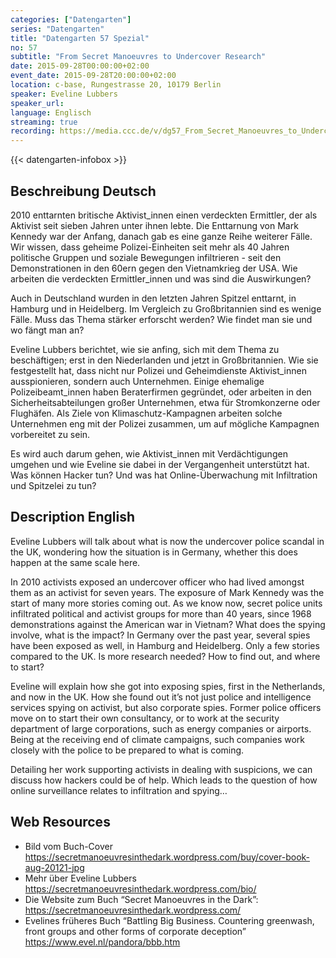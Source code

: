 ```yaml
---
categories: ["Datengarten"]
series: "Datengarten"
title: "Datengarten 57 Spezial"
no: 57
subtitle: "From Secret Manoeuvres to Undercover Research"
date: 2015-09-28T00:00:00+02:00
event_date: 2015-09-28T20:00:00+02:00
location: c-base, Rungestrasse 20, 10179 Berlin
speaker: Eveline Lubbers
speaker_url:
language: Englisch
streaming: true
recording: https://media.ccc.de/v/dg57_From_Secret_Manoeuvres_to_Undercover_Research
---
```

{{< datengarten-infobox >}}

Beschreibung Deutsch
--------------------

2010 enttarnten britische Aktivist\_innen einen verdeckten Ermittler,
der als Aktivist seit sieben Jahren unter ihnen lebte. Die Enttarnung
von Mark Kennedy war der Anfang, danach gab es eine ganze Reihe weiterer
Fälle. Wir wissen, dass geheime Polizei-Einheiten seit mehr als 40
Jahren politische Gruppen und soziale Bewegungen infiltrieren - seit den
Demonstrationen in den 60ern gegen den Vietnamkrieg der USA. Wie
arbeiten die verdeckten Ermittler\_innen und was sind die Auswirkungen?

Auch in Deutschland wurden in den letzten Jahren Spitzel enttarnt, in
Hamburg und in Heidelberg. Im Vergleich zu Großbritannien sind es wenige
Fälle. Muss das Thema stärker erforscht werden? Wie findet man sie und
wo fängt man an?

Eveline Lubbers berichtet, wie sie anfing, sich mit dem Thema zu
beschäftigen; erst in den Niederlanden und jetzt in Großbritannien. Wie
sie festgestellt hat, dass nicht nur Polizei und Geheimdienste
Aktivist\_innen ausspionieren, sondern auch Unternehmen. Einige
ehemalige Polizeibeamt\_innen haben Beraterfirmen gegründet, oder
arbeiten in den Sicherheitsabteilungen großer Unternehmen, etwa für
Stromkonzerne oder Flughäfen. Als Ziele von Klimaschutz-Kampagnen
arbeiten solche Unternehmen eng mit der Polizei zusammen, um auf
mögliche Kampagnen vorbereitet zu sein.

Es wird auch darum gehen, wie Aktivist\_innen mit Verdächtigungen
umgehen und wie Eveline sie dabei in der Vergangenheit unterstützt hat.
Was können Hacker tun? Und was hat Online-Überwachung mit Infiltration
und Spitzelei zu tun?

Description English
-------------------

Eveline Lubbers will talk about what is now the undercover police
scandal in the UK, wondering how the situation is in Germany, whether
this does happen at the same scale here.

In 2010 activists exposed an undercover officer who had lived amongst
them as an activist for seven years. The exposure of Mark Kennedy was
the start of many more stories coming out. As we know now, secret police
units infiltrated political and activist groups for more than 40 years,
since 1968 demonstrations against the American war in Vietnam? What does
the spying involve, what is the impact? In Germany over the past year,
several spies have been exposed as well, in Hamburg and Heidelberg. Only
a few stories compared to the UK. Is more research needed? How to find
out, and where to start?

Eveline will explain how she got into exposing spies, first in the
Netherlands, and now in the UK. How she found out it’s not just police
and intelligence services spying on activist, but also corporate spies.
Former police officers move on to start their own consultancy, or to
work at the security department of large corporations, such as energy
companies or airports. Being at the receiving end of climate campaigns,
such companies work closely with the police to be prepared to what is
coming.

Detailing her work supporting activists in dealing with suspicions, we
can discuss how hackers could be of help. Which leads to the question of
how online surveillance relates to infiltration and spying…

Web Resources
-------------

-   Bild vom Buch-Cover
    https://secretmanoeuvresinthedark.wordpress.com/buy/cover-book-aug-20121-jpg
-   Mehr über Eveline Lubbers
    https://secretmanoeuvresinthedark.wordpress.com/bio/
-   Die Website zum Buch “Secret Manoeuvres in the Dark”:
    https://secretmanoeuvresinthedark.wordpress.com/
-   Evelines früheres Buch “Battling Big Business. Countering greenwash, front groups and other forms of corporate deception”
    https://www.evel.nl/pandora/bbb.htm
